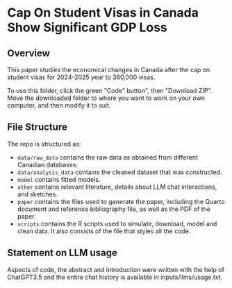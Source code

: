 # Cap On Student Visas in Canada Show Significant GDP Loss

## Overview

This paper studies the economical changes in Canada after the cap on student visas for 2024-2025 year to 360,000 visas. 

To use this folder, click the green "Code" button", then "Download ZIP". Move the downloaded folder to where you want to work on your own computer, and then modify it to suit.


## File Structure

The repo is structured as:

-   `data/raw_data` contains the raw data as obtained from different Canadian databases.
-   `data/analysis_data` contains the cleaned dataset that was constructed.
-   `model` contains fitted models. 
-   `other` contains relevant literature, details about LLM chat interactions, and sketches.
-   `paper` contains the files used to generate the paper, including the Quarto document and reference bibliography file, as well as the PDF of the paper. 
-   `scripts` contains the R scripts used to simulate, download, model and clean data. It also consists of the file that styles all the code.


## Statement on LLM usage

Aspects of code, the abstract and introduction were written with the help of ChatGPT3.5 and the entire chat history is available in inputs/llms/usage.txt.
